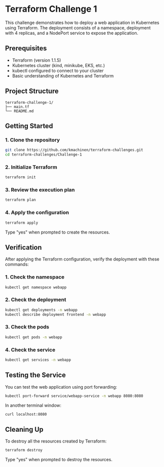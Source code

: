 # Terraform Challenge 1

This challenge demonstrates how to deploy a web application in Kubernetes using Terraform. The deployment consists of a namespace, deployment with 4 replicas, and a NodePort service to expose the application.

## Prerequisites

- Terraform (version 1.1.5)
- Kubernetes cluster (kind, minikube, EKS, etc.)
- kubectl configured to connect to your cluster
- Basic understanding of Kubernetes and Terraform

## Project Structure

```
terraform-challenge-1/
├── main.tf
└── README.md
```

## Getting Started

### 1. Clone the repository

```bash
git clone https://github.com/kmachinen/terraform-challenges.git
cd terraform-challenges/Challenge-1
```

### 2. Initialize Terraform

```bash
terraform init
```

### 3. Review the execution plan

```bash
terraform plan
```

### 4. Apply the configuration

```bash
terraform apply
```

Type "yes" when prompted to create the resources.

## Verification

After applying the Terraform configuration, verify the deployment with these commands:

### 1. Check the namespace

```bash
kubectl get namespace webapp
```

### 2. Check the deployment

```bash
kubectl get deployments -n webapp
kubectl describe deployment frontend -n webapp
```

### 3. Check the pods

```bash
kubectl get pods -n webapp
```

### 4. Check the service

```bash
kubectl get services -n webapp
```

## Testing the Service

You can test the web application using port forwarding:

```bash
kubectl port-forward service/webapp-service -n webapp 8080:8080
```

In another terminal window:

```bash
curl localhost:8080
```

## Cleaning Up

To destroy all the resources created by Terraform:

```bash
terraform destroy
```

Type "yes" when prompted to destroy the resources.